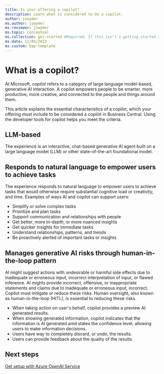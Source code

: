 ```yaml
---
title: Is your offering a copilot?
description: Learn what is considered to be a copilot.
author: jswymer
ms.author: jswymer 
ms.reviewer: jswymer
ms.topic: conceptual 
ms.collection: get-started #Required; If this isn't a getting started article, don't remove the attribute, but leave the value blank. The values for this attribute will be updated over time.
ms.date: 11/05/2023
ms.custom: bap-template 
---
```


# What is a copilot?

At Microsoft, *copilot* refers to a category of large language model-based, generative AI interaction. A copilot empowers people to be smarter, more productive, more 
creative, and connected to the people and things around them.

This article explains the essential characteristics of a copilot, which your offering must include to be considered a copilot in Business Central. Using the developer tools for copilot  helps you meet the criteria. 

## LLM-based

The experience is an interactive, chat-based generative AI agent built on a large language model (LLM) or other state-of-the-art foundational model.

## Responds to natural language to empower users to achieve tasks

The experience responds to natural language to empower users to achieve tasks that would otherwise require substantial cognitive load or creativity, and time. Examples of ways AI and copilot can support users:

<!--
   - Generate content
   - Command product functionality
   - Provide answers and summaries
   - Provide suggestions and notifications
   - Enhance collaboration
-->
   - Simplify or solve complex tasks
   - Prioritize and plan tasks
   - Support communication and relationships with people
   - Get better, more in-depth, or more nuanced insights
   - Get quicker insights for immediate tasks
   - Understand relationships, patterns, and trends
   - Be proactively alerted of important tasks or insights

<!--3. If this experience will support extensibility: does it use the plugins standard for interoperability—defined by OpenAI and used by Bing Chat, Microsoft 365 Chat, Azure OpenAIService, and others?-->

## Manages generative AI risks through human-in-the-loop pattern

AI might suggest actions with undesirable or harmful side effects due to inadequate or erroneous input, incorrect interpretation of input, or flawed inference. AI mights provide incorrect, offensive, or inappropriate statements and claims due to inadequate or erroneous input, incorrect. Copilot must mitigate or reduce these risks. Human oversight, also known as human-in-the-loop (HITL), is essential to reducing these risks.  

- When taking action on user's behalf, copilot provides a preview AI generated results.
- When showing generated information, copilot indicates that the information is AI generated amd states the confidence level; allowing users to make information decisions.
- Users have way to completely discard, or undo, the results. 
- Users can provide feedback about the quality of the results. 


## Next steps

[Get setup with Azure OpenAI Service](ai-dev-tools-get-started.md)
